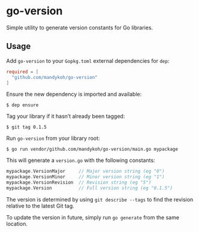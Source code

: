 # go-version

Simple utility to generate version constants for Go libraries.


## Usage

Add `go-version` to your `Gopkg.toml` external dependencies for `dep`:

```toml
required = [
  "github.com/mandykoh/go-version"
]
```

Ensure the new dependency is imported and available:

```
$ dep ensure
```

Tag your library if it hasn’t already been tagged:

```
$ git tag 0.1.5
```

Run `go-version` from your library root:

```
$ go run vendor/github.com/mandykoh/go-version/main.go mypackage
```

This will generate a `version.go` with the following constants:

```go
mypackage.VersionMajor     // Major version string (eg "0")
mypackage.VersionMinor     // Minor version string (eg "1")
mypackage.VersionRevision  // Revision string (eg "5")
mypackage.Version          // Full version string (eg "0.1.5")
```

The version is determined by using `git describe --tags` to find the revision relative to the latest Git tag.
 
 To update the version in future, simply run `go generate` from the same location.
 